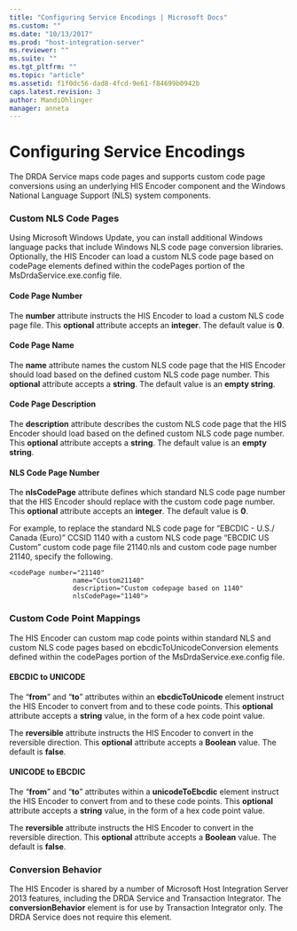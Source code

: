 ```yaml
---
title: "Configuring Service Encodings | Microsoft Docs"
ms.custom: ""
ms.date: "10/13/2017"
ms.prod: "host-integration-server"
ms.reviewer: ""
ms.suite: ""
ms.tgt_pltfrm: ""
ms.topic: "article"
ms.assetid: f1f0dc56-dad8-4fcd-9e61-f84699b0942b
caps.latest.revision: 3
author: MandiOhlinger
manager: anneta
---
```

# Configuring Service Encodings
The DRDA Service maps code pages and supports custom code page conversions using an underlying HIS Encoder component and the Windows National Language Support (NLS) system components.  
  
### Custom NLS Code Pages  
 Using Microsoft Windows Update, you can install additional Windows language packs that include Windows NLS code page conversion libraries. Optionally, the HIS Encoder can load a custom NLS code page based on codePage elements defined within the codePages portion of the MsDrdaService.exe.config file.  
  
#### Code Page Number  
 The **number** attribute instructs the HIS Encoder to load a custom NLS code page file. This **optional** attribute accepts an **integer**. The default value is **0**.  
  
#### Code Page Name  
 The **name** attribute names the custom NLS code page that the HIS Encoder should load based on the defined custom NLS code page number. This **optional** attribute accepts a **string**. The default value is an **empty string**.  
  
#### Code Page Description  
 The **description** attribute describes the custom NLS code page that the HIS Encoder should load based on the defined custom NLS code page number. This **optional** attribute accepts a **string**. The default value is an **empty string**.  
  
#### NLS Code Page Number  
 The **nlsCodePage** attribute defines which standard NLS code page number that the HIS Encoder should replace with the custom code page number. This **optional** attribute accepts an **integer**. The default value is **0**.  
  
 For example, to replace the standard NLS code page for “EBCDIC - U.S./ Canada (Euro)” CCSID 1140 with a custom NLS code page “EBCDIC US Custom” custom code page file 21140.nls and custom code page number 21140, specify the following.  
  
```  
<codePage number="21140"   
                name="Custom21140"   
                description="Custom codepage based on 1140"   
                nlsCodePage="1140">  
```  
  
### Custom Code Point Mappings  
 The HIS Encoder can custom map code points within standard NLS and custom NLS code pages based on ebcdicToUnicodeConversion elements defined within the codePages portion of the MsDrdaService.exe.config file.  
  
#### EBCDIC to UNICODE  
 The “**from**” and “**to**” attributes within an **ebcdicToUnicode** element instruct the HIS Encoder to convert from and to these code points. This **optional** attribute accepts a **string** value, in the form of a hex code point value.  
  
 The **reversible** attribute instructs the HIS Encoder to convert in the reversible direction. This **optional** attribute accepts a **Boolean** value. The default is **false**.  
  
#### UNICODE to EBCDIC  
 The “**from**” and “**to**” attributes within a **unicodeToEbcdic** element instruct the HIS Encoder to convert from and to these code points. This **optional** attribute accepts a **string** value, in the form of a hex code point value.  
  
 The **reversible** attribute instructs the HIS Encoder to convert in the reversible direction. This **optional** attribute accepts a **Boolean** value. The default is **false**.  
  
### Conversion Behavior  
 The HIS Encoder is shared by a number of Microsoft Host Integration Server 2013 features, including the DRDA Service and Transaction Integrator. The **conversionBehavior** element is for use by Transaction Integrator only. The DRDA Service does not require this element.